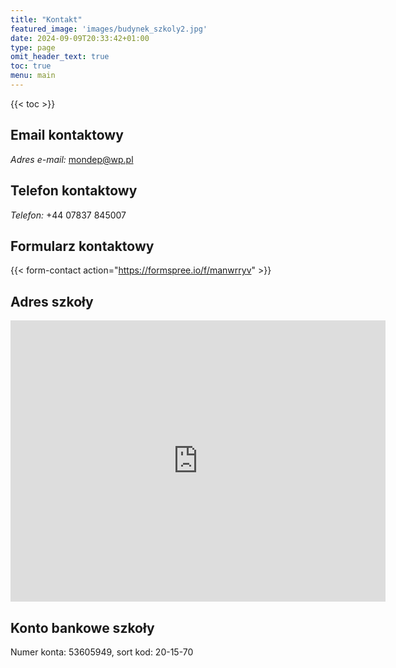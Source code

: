 ```yaml
---
title: "Kontakt"
featured_image: 'images/budynek_szkoly2.jpg'
date: 2024-09-09T20:33:42+01:00
type: page
omit_header_text: true
toc: true
menu: main
---
```


{{< toc >}}

## Email kontaktowy

*Adres e-mail:* [mondep@wp.pl](mailto:mondep@wp.pl)

## Telefon kontaktowy

*Telefon:* +44 07837 845007

## Formularz kontaktowy

{{< form-contact action="https://formspree.io/f/manwrryv"  >}}

## Adres szkoły

<iframe src="https://www.google.com/maps/embed?pb=!1m14!1m8!1m3!1d9424.850777942613!2d-2.2204163!3d53.8034989!3m2!1i1024!2i768!4f13.1!3m3!1m2!1s0x487b96cd4ca19379%3A0x3843b52c2b75e8ff!2sSir%20John%20Thursby%20Community%20College!5e0!3m2!1spl!2suk!4v1726247506278!5m2!1spl!2suk" width="600" height="450" style="border:0;" allowfullscreen="" loading="lazy" referrerpolicy="no-referrer-when-downgrade"></iframe>

## Konto bankowe szkoły

Numer konta: 53605949, sort kod: 20-15-70
